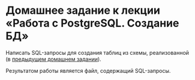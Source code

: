 # Домашнее задание к лекции «Работа с PostgreSQL. Создание БД»

Написать SQL-запросы для создания таблиц из схемы, реализованной (в [предыдущем домашнем задании](../introduction)).

Результатом работы является файл, содержащий SQL-запросы.
